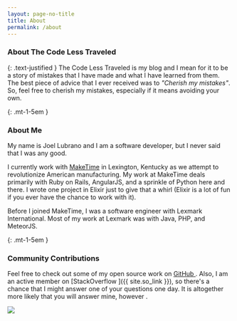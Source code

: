 ```yaml
---
layout: page-no-title
title: About
permalink: /about
---
```

<div class="about-container" markdown="1">

### About The Code Less Traveled

{: .text-justified }
The Code Less Traveled is my blog and I mean for it to be a story of mistakes
that I have made and what I have learned from them.  The best piece of advice
that I ever received was to _"Cherish my mistakes"_.
So, feel free to cherish my mistakes, especially if it means avoiding your own.

{: .mt-1-5em }
### About Me

<div class="text-justified" markdown="1">
  My name is Joel Lubrano and I am a software developer, but I never said that
  I was any good.

  I currently work with [MakeTime](https://maketime.io) in
  Lexington, Kentucky as we attempt to revolutionize American manufacturing.
  My work at MakeTime deals primarily with Ruby on Rails, AngularJS, and a
  sprinkle of Python here and there.  I wrote one project in Elixir just to
  give that a whirl (Elixir is a lot of fun if you ever have the chance to
  work with it).

  Before I joined MakeTime, I was a software engineer with Lexmark International.
  Most of my work at Lexmark was with Java, PHP, and MeteorJS.

{: .mt-1-5em }
### Community Contributions
  Feel free to check out some of my open source work on
  [GitHub <i class="fa fa-github"></i>](https://github.com/jdlubrano).
  Also, I am an active member on
  [StackOverflow <i class="fa fa-stack-overflow"></i>]({{ site.so_link }}),
  so there's a chance that I might answer one of your questions one day.
  It is altogether more likely that you will answer mine, however
  <i class="fa fa-smile-o"></i>.
</div>

</div>

<div class="headshot-container">
  <img onload="this.style.opacity='1'" src="/images/headshot.jpg">
</div>
